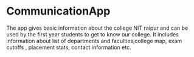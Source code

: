 # CommunicationApp

The app gives basic information about the college NIT raipur and can be used by the first year students to get to know our college.
It includes information about list of departments and faculties,college map, exam cutoffs , placement stats, contact information etc.
